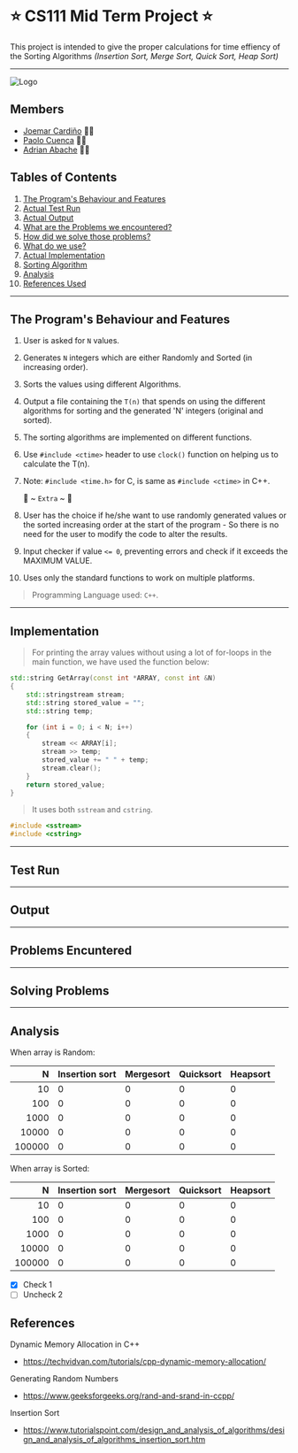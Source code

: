 # ⭐️ **CS111 Mid Term Project** ⭐️

This project is intended to give the proper calculations for time effiency of the Sorting Algorithms _(Insertion Sort, Merge Sort, Quick Sort, Heap Sort)_

---

![Logo](https://static.vecteezy.com/system/resources/previews/000/371/208/original/vector-welcome-hand-drawn-text.jpg)

## Members

- [Joemar Cardiño](https://github.com/joemar25 "Joemar's Github Link") 👋🏻
- [Paolo Cuenca](link) ✌🏻
- [Adrian Abache](link) 🤙🏻

## Tables of Contents

1. [The Program's Behaviour and Features](#the-programs-behaviour-and-features)
2. [Actual Test Run](#test-run)
3. [Actual Output](#output)
4. [What are the Problems we encountered?](#problems-encuntered)
5. [How did we solve those problems?](#solving-problems)
6. [What do we use?](#a)
7. [Actual Implementation](#implementation)
8. [Sorting Algorithm](#a)
9. [Analysis](#analysis)
10. [References Used](#references)

---

## The Program's Behaviour and Features

1. User is asked for `N` values.
2. Generates `N` integers which are either Randomly and Sorted (in increasing order).
3. Sorts the values using different Algorithms.
4. Output a file containing the `T(n)` that spends on using the different algorithms for sorting and the generated 'N' integers (original and sorted).
5. The sorting algorithms are implemented on different functions.
6. Use `#include <ctime>` header to use `clock()` function on helping us to calculate the T(n).
7. Note: `#include <time.h>` for C, is same as `#include <ctime>` in C++.

   🤍 ~ `Extra` \~ 🤍

8. User has the choice if he/she want to use randomly generated values or the sorted increasing order at the start of the program - So there is no need for the user to modify the code to alter the results.
9. Input checker if value `<= 0`, preventing errors and check if it exceeds the MAXIMUM VALUE.

10. Uses only the standard functions to work on multiple platforms.

> Programming Language used: `C++`.

---

## Implementation

> For printing the array values without using a lot of for-loops in the main function, we have used the function below:

```c++
std::string GetArray(const int *ARRAY, const int &N)
{
    std::stringstream stream;
    std::string stored_value = "";
    std::string temp;

    for (int i = 0; i < N; i++)
    {
        stream << ARRAY[i];
        stream >> temp;
        stored_value += " " + temp;
        stream.clear();
    }
    return stored_value;
}
```

> It uses both `sstream` and `cstring`.

```c++
#include <sstream>
#include <cstring>
```

---

## Test Run

---

## Output

---

## Problems Encuntered

---

## Solving Problems

---

## Analysis

When array is Random:

|      N | Insertion sort | Mergesort | Quicksort | Heapsort |
| -----: | :------------- | :-------- | :-------- | :------- |
|     10 | 0              | 0         | 0         | 0        |
|    100 | 0              | 0         | 0         | 0        |
|   1000 | 0              | 0         | 0         | 0        |
|  10000 | 0              | 0         | 0         | 0        |
| 100000 | 0              | 0         | 0         | 0        |

When array is Sorted:

|      N | Insertion sort | Mergesort | Quicksort | Heapsort |
| -----: | :------------- | :-------- | :-------- | :------- |
|     10 | 0              | 0         | 0         | 0        |
|    100 | 0              | 0         | 0         | 0        |
|   1000 | 0              | 0         | 0         | 0        |
|  10000 | 0              | 0         | 0         | 0        |
| 100000 | 0              | 0         | 0         | 0        |

- [x] Check 1
- [ ] Uncheck 2

## References

Dynamic Memory Allocation in C++

- https://techvidvan.com/tutorials/cpp-dynamic-memory-allocation/

Generating Random Numbers

- https://www.geeksforgeeks.org/rand-and-srand-in-ccpp/

Insertion Sort

- https://www.tutorialspoint.com/design_and_analysis_of_algorithms/design_and_analysis_of_algorithms_insertion_sort.htm

